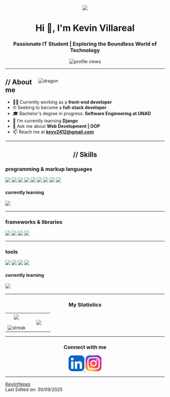 <p align="center">
  <picture>
    <img align="center" src="https://github.com/7oSkaaa/7oSkaaa/blob/main/Images/about_me.gif?raw=true" width="50px">
  </picture>
</p>

<h1 align="center">Hi 👋, I'm Kevin Villareal</h1>
<h3 align="center">Passionate IT Student | Exploring the Boundless World of Technology</h3>

<p align="center">
  <img src="https://komarev.com/ghpvc/?username=KeviinYepes&label=Profile%20views&color=0e75b6&style=flat" alt="profile views" />
</p>

---

<div>
<img align="right" width="400" alt="dragon" src="https://i.pinimg.com/originals/5f/29/30/5f293030b863a0c6f927959f7c57d3bc.jpg"/>

<h2> // About me </h2>

- 👨‍💻 Currently working as a **front-end developer**
- 🤓 Seeking to become a **full-stack developer**
- 🎓 Bachelor's degree in progress: **Software Engineering at UNAD**
- 🌱 I’m currently learning **Django**
- 💬 Ask me about **Web Development | OOP**
- 📫 Reach me at **keyv2412@gmail.com**

</div>

---

<h2 align="center"> // Skills </h2>

### programming & markup languages  
<p>
  <img src="https://img.shields.io/badge/HTML5-E34F26?style=for-the-badge&logo=html5&logoColor=white" />
  <img src="https://img.shields.io/badge/CSS3-1572B6?style=for-the-badge&logo=css3&logoColor=white" />
  <img src="https://img.shields.io/badge/SASS-hotpink.svg?style=for-the-badge&logo=SASS&logoColor=white" />
  <img src="https://img.shields.io/badge/JavaScript-111111?style=for-the-badge&logo=javascript&logoColor=F7DF1E" />
  <img src="https://img.shields.io/badge/Python-14354C?style=for-the-badge&logo=python&logoColor=white" />
  <img src="https://img.shields.io/badge/C-00599C?style=for-the-badge&logo=c&logoColor=white"/>
  <img src="https://img.shields.io/badge/C++-00599C?style=for-the-badge&logo=cplusplus&logoColor=white"/>
  <img src="https://img.shields.io/badge/Java-ED8B00?style=for-the-badge&logo=java&logoColor=white"/>
  <img src="https://img.shields.io/badge/PHP-777BB4?style=for-the-badge&logo=php&logoColor=white"/>
</p>

#### currently learning  
<p>
  <img src="https://img.shields.io/badge/TypeScript-007ACC?style=for-the-badge&logo=typescript&logoColor=white" />
</p>

---

### frameworks & libraries  
<p>
  <img src="https://img.shields.io/badge/react-%2320232a.svg?style=for-the-badge&logo=react&logoColor=%2361DAFB" />
  <img src="https://img.shields.io/badge/next.js-000000?style=for-the-badge&logo=nextdotjs&logoColor=white" />
  <img src="https://img.shields.io/badge/Tailwind_CSS-38B2AC?style=for-the-badge&logo=tailwind-css&logoColor=white" />
  <img src="https://img.shields.io/badge/Bootstrap-7952B3?style=for-the-badge&logo=bootstrap&logoColor=white"/>
</p>

---

### tools  
<p>
  <img src="https://img.shields.io/badge/figma-7434a4?style=for-the-badge&logo=figma&logoColor=white" />
  <img src="https://img.shields.io/badge/git-%23F05033.svg?style=for-the-badge&logo=git&logoColor=white" />
  <img src="https://img.shields.io/badge/adobe%20photoshop-001E36.svg?style=for-the-badge&logo=adobe%20photoshop&logoColor=white" />
  <img src="https://img.shields.io/badge/adobe%20illustrator-3c240c.svg?style=for-the-badge&logo=adobe%20illustrator&logoColor=f8a829" />
</p>

#### currently learning  
<p>
  <img src="https://img.shields.io/badge/MongoDB-%234ea94b.svg?style=for-the-badge&logo=mongodb&logoColor=white" />
</p>

---

<h3 align="center">My Statistics</h3>
<p align="center">
<table align="center">
<tr border="none">
<td width="50%" align="center">
  <img align="center" src="https://github-readme-stats.vercel.app/api?username=KeviinYepes&theme=dark&show_icons=true&count_private=true" />
  <br></br>
  <img title="🔥 Get streak stats for your profile" alt="streak" src="https://github-readme-streak-stats.herokuapp.com/?user=KeviinYepes&theme=dark&hide_border=false" /> 
</td>
<td width="50%" align="center">
  <img align="center" src="https://github-readme-stats.anuraghazra1.vercel.app/api/top-langs/?username=KeviinYepes&theme=dark&hide_border=false&no-bg=true&no-frame=true&langs_count=10"/>
</td>
</tr>
</table>
</p>

---

<h3 align="center">Connect with me</h3>
<p align="center">
<a href="https://www.linkedin.com/in/kevin-estiven-yepes-villareal-93999b285/" target="_blank">
  <img src="https://github.com/tandpfun/skill-icons/blob/main/icons/LinkedIn.svg" alt="linkedin" height="50" width="50"/>
</a>
<a href="https://www.instagram.com/belongxhx/" target="_blank">
  <img src="https://github.com/tandpfun/skill-icons/blob/main/icons/Instagram.svg" alt="instagram" height="50" width="50"/>
</a>
</p>

---

[KeviinYepes](https://github.com/KeviinYepes)  
Last Edited on: 30/09/2025
